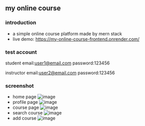 ## my online course
### introduction
- a simple online course platform made by mern stack
- live demo: https://my-online-course-frontend.onrender.com/
### test account
student
email:user1@email.com
password:123456

instructor
email:user2@email.com
password:123456
### screenshot
- home page
![image](https://github.com/kenny-wq/my-online-course/assets/80817584/7e68b5f4-3c92-4342-afea-98cd80769e66)
- profile page
![image](https://github.com/kenny-wq/my-online-course/assets/80817584/c549dfa6-7d2b-451e-aa84-d06ddd82f427)
- course page
![image](https://github.com/kenny-wq/my-online-course/assets/80817584/07f872e2-8fc9-4659-b593-18ee963a6371)
- search course
![image](https://github.com/kenny-wq/my-online-course/assets/80817584/dacb5e02-f0e9-4151-8c87-36847df00d8b)
- add course
![image](https://github.com/kenny-wq/my-online-course/assets/80817584/fab88dc5-7639-440f-afea-056e3dd126ea)
